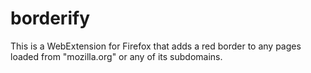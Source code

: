 # borderify
This is a WebExtension for Firefox that adds a red border to any pages loaded from "mozilla.org" or any of its subdomains.
